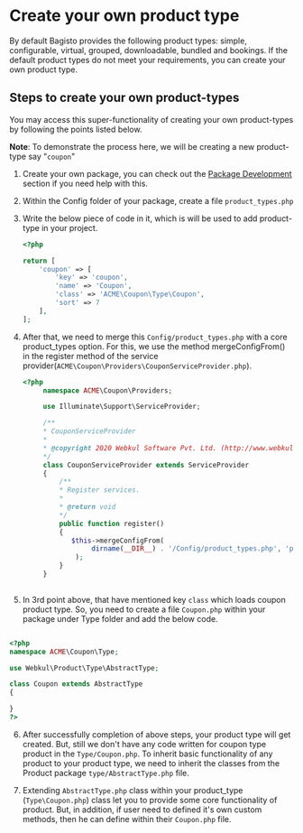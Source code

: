 # Create your own product type

By default Bagisto provides the following product types: simple, configurable, virtual, grouped, downloadable, bundled and bookings.
If the default product types do not meet your requirements, you can create your own product type.

## Steps to create your own product-types

You may access this super-functionality of creating your own product-types by following the points listed below.

**Note**: To demonstrate the process here, we will be creating a new product-type say "`coupon`"

1. Create your own package, you can check out the [Package Development](../packages) section if you need help with this.
2. Within the Config folder of your package, create a file `product_types.php`
3. Write the below piece of code in it, which is will be used to add product-type in your project.

   ```php
   <?php

   return [
       'coupon' => [
           'key' => 'coupon',
           'name' => 'Coupon',
           'class' => 'ACME\Coupon\Type\Coupon',
           'sort' => 7
       ],
   ];
   ```
4. After that, we need to merge this `Config/product_types.php`  with a core product_types option. For this, we use the method mergeConfigFrom() in the register method of the service provider(`ACME\Coupon\Providers\CouponServiceProvider.php`).


   ```php
   <?php
        namespace ACME\Coupon\Providers;

        use Illuminate\Support\ServiceProvider;

        /**
        * CouponServiceProvider
        *
        * @copyright 2020 Webkul Software Pvt. Ltd. (http://www.webkul.com)
        */
        class CouponServiceProvider extends ServiceProvider
        {
            /**
            * Register services.
            *
            * @return void
            */
            public function register()
            {
               $this->mergeConfigFrom(
                    dirname(__DIR__) . '/Config/product_types.php', 'product_types'
                );
            }
        }
       
   ```

5. In 3rd point above, that have mentioned key `class` which loads coupon product type. So, you need to create a file `Coupon.php` within your package under Type folder and add the below code.

```php

<?php
namespace ACME\Coupon\Type;

use Webkul\Product\Type\AbstractType;

class Coupon extends AbstractType 
{

}
?>
```

6. After successfully completion of above steps, your product type will get created. But, still we don't have any code written for coupon type product in the `Type/Coupon.php`. To inherit basic functionality of any product to your product type, we need to inherit the classes from the Product package `type/AbstractType.php` file.

7. Extending `AbstractType.php` class within your product_type (`Type\Coupon.php`) class let you to provide some core functionality of product. But, in addition, if user need to defined it's own custom methods, then he can define within their `Coupon.php` file.
